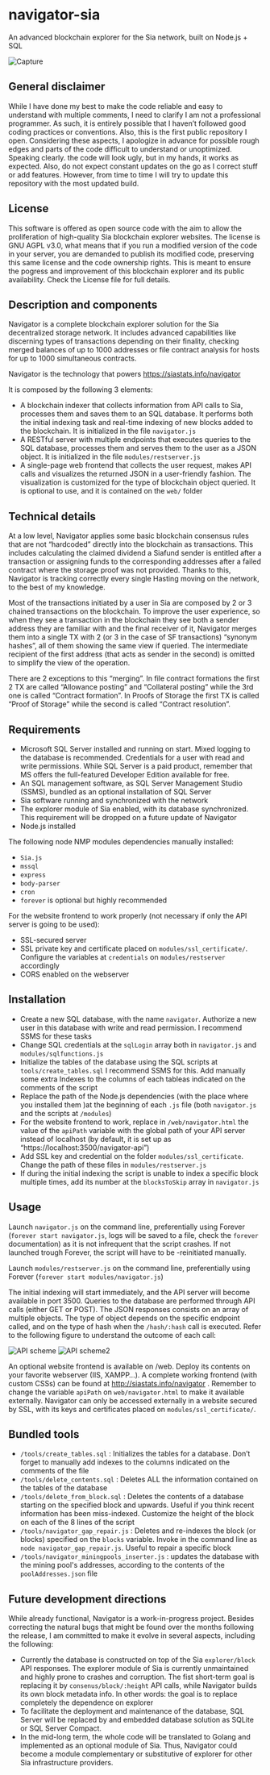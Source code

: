 # navigator-sia
An advanced blockchain explorer for the Sia network, built on Node.js + SQL

![Capture](https://github.com/hakkane84/navigator-sia/blob/master/Capture.JPG)

## General disclaimer
While I have done my best to make the code reliable and easy to understand with multiple comments, I need to clarify I am not a professional programmer. As such, it is entirely possible that I haven’t followed good coding practices or conventions. Also, this is the first public repository I open. Considering these aspects, I apologize in advance for possible rough edges and parts of the code difficult to understand or unoptimized. Speaking clearly. the code will look ugly, but in my hands,  it works as expected. Also, do not expect constant updates on the go as I correct stuff or add features. However, from time to time I will try to update this repository with the most updated build.

## License
This software is offered as open source code with the aim to allow the proliferation of high-quality Sia blockchain explorer websites. The license is GNU AGPL v3.0, what means that if you run a modified version of the code in your server, you are demanded to publish its modified code, preserving this same license and the code ownership rights. This is meant to ensure the pogress and improvement of this blockchain explorer and its public availability. Check the License file for full details.

## Description and components
Navigator is a complete blockchain explorer solution for the Sia decentralized storage network. It includes advanced capabilities like discerning types of transactions depending on their finality, checking merged balances of up to 1000 addresses or file contract analysis for hosts for up to 1000 simultaneous contracts.

Navigator is the technology that powers https://siastats.info/navigator

It is composed by the following 3 elements:

* A blockchain indexer that collects information from API calls to Sia, processes them and saves them to an SQL database. It performs both the initial indexing task and real-time indexing of new blocks added to the blockchain. It is initialized in the file `navigator.js`
* A RESTful server with multiple endpoints that executes queries to the SQL database, processes them and serves them to the user as a JSON object. It is initialized in the file `modules/restserver.js`
* A single-page web frontend that collects the user request, makes API calls and visualizes the returned JSON in a user-friendly fashion. The visualization is customized for the type of blockchain object queried. It is optional to use, and it is contained on the `web/` folder

## Technical details
At a low level, Navigator applies some basic blockchain consensus rules that are not “hardcoded” directly into the blockchain as transactions. This includes calculating the claimed dividend a Siafund sender is entitled after a transaction or assigning funds to the corresponding addresses after a failed contract where the storage proof was not provided. Thanks to this, Navigator is tracking correctly every single Hasting moving on the network, to the best of my knowledge.

Most of the transactions initiated by a user in Sia are composed by 2 or 3 chained transactions on the blockchain. To improve the user experience, so when they see a transaction in the blockchain they see both a sender address they are familiar with and the final receiver of it, Navigator merges them into a single TX with 2 (or 3 in the case of SF transactions) “synonym hashes”, all of them showing the same view if queried. The intermediate recipient of the first address (that acts as sender in the second) is omitted to simplify the view of the operation. 

There are 2 exceptions to this “merging”. In file contract formations the first 2 TX are called “Allowance posting” and “Collateral posting” while the 3rd one is called “Contract formation”. In Proofs of Storage the first TX is called “Proof of Storage” while the second is called “Contract resolution”.

## Requirements
*	Microsoft SQL Server installed and running on start. Mixed logging to the database is recommended. Credentials for a user with read and write permissions. While SQL Server is a paid product, remember that MS offers the full-featured Developer Edition available for free.
*	An SQL management software, as SQL Server Management Studio (SSMS), bundled as an optional installation of SQL Server
*	Sia software running and synchronized with the network
*	The explorer module of Sia enabled, with its database synchronized. This requirement will be dropped on a future update of Navigator
*	Node.js installed

The following node NMP modules dependencies manually installed:
*	`Sia.js`
*	`mssql`
*	`express`
*	`body-parser`
*	`cron`
*	`forever` is optional but highly recommended

For the website frontend to work properly (not necessary if only the API server is going to be used): 
*	SSL-secured server
*	SSL private key and certificate placed on `modules/ssl_certificate/`. Configure the variables at `credentials` on `modules/restserver` accordingly
*	CORS enabled on the webserver

## Installation
* Create a new SQL database, with the name `navigator`. Authorize a new user in this database with write and read permission. I recommend SSMS for these tasks
*	Change SQL credentials at the `sqlLogin` array both in `navigator.js` and `modules/sqlfunctions.js`
*	Initialize the tables of the database using the SQL scripts at `tools/create_tables.sql` I recommend SSMS for this. Add manually some extra Indexes to the columns of each tableas indicated on the comments of the script
*	Replace the path of the Node.js dependencies (with the place where you installed them )at the beginning of each `.js` file (both `navigator.js` and the scripts at `/modules`)
*	For the website frontend to work, replace in `/web/navigator.html` the value of the `apiPath` variable with the global path of your API server instead of localhost (by default, it is set up as “https://localhost:3500/navigator-api”)
*	Add SSL key and credential on the folder `modules/ssl_certificate`. Change the path of these files in `modules/restserver.js`
*	If during the initial indexing the script is unable to index a specific block multiple times, add its number at the `blocksToSkip` array in `navigator.js`

## Usage 
Launch `navigator.js` on the command line, preferentially using Forever (`forever start navigator.js`, logs will be saved to a file, check the `forever` documentation) as it is not infrequent that the script crashes. If not launched trough Forever, the script will have to be -reinitiated manually.

Launch `modules/restserver.js` on the command line, preferentially using Forever (`forever start modules/navigator.js`)

The initial indexing will start immediately, and the API server will become available in port 3500. Queries to the database are performed through API calls (either GET or POST). The JSON responses consists on an array of multiple objects. The type of object depends on the specific endpoint called, and on the type of hash when the `/hash/:hash` call is executed. Refer to the following figure to understand the outcome of each call:

![API scheme](https://github.com/hakkane84/navigator-sia/blob/master/API_scheme1.JPG)
![API scheme2](https://github.com/hakkane84/navigator-sia/blob/master/API_scheme2.JPG)

An optional website frontend is available on /web. Deploy its contents on your favorite webserver (IIS, XAMPP…). A complete working frontend (with custom CSSs) can be found at http://siastats.info/navigator . Remember to change the variable `apiPath` on `web/navigator.html` to make it available externally. Navigator can only be accessed externally in a website secured by SSL, with its keys and certificates placed on `modules/ssl_certificate/`.


## Bundled tools
*	`/tools/create_tables.sql` : Initializes the tables for a database. Don’t forget to manually add indexes to the columns indicated on the comments of the file
*	`/tools/delete_contents.sql` : Deletes ALL the information contained on the tables of the database
*	`/tools/delete_from_block.sql` : Deletes the contents of a database starting on the specified block and upwards. Useful if you think recent information has been miss-indexed. Customize the height of the block on each of the 8 lines of the script
*	`/tools/navigator_gap_repair.js` : Deletes and re-indexes the block (or blocks) specified on the `blocks` variable. Invoke in the command line as `node navigator_gap_repair.js`. Useful to repair a specific block
* `/tools/navigator_miningpools_inserter.js` : updates the database with the mining pool's addresses, according to the contents of the `poolAddresses.json` file

## Future development directions
While already functional, Navigator is a work-in-progress project. Besides correcting the natural bugs that might be found over the months following the release, I am committed to make it evolve in several aspects, including the following:

*	Currently the database is constructed on top of the Sia `explorer/block` API responses. The explorer module of Sia is currently unmaintained and highly prone to crashes and corruption. The fist short-term goal is replacing it by `consenus/block/:height` API calls, while Navigator builds its own block metadata info. In other words: the goal is to replace completely the dependence on explorer
*	To facilitate the deployment and maintenance of the database, SQL Server will be replaced by and embedded database solution as SQLite or SQL Server Compact.
*	In the mid-long term, the whole code will be translated to Golang and implemented as an optional module of Sia. Thus, Navigator could become a module complementary or substitutive of explorer for other Sia infrastructure providers.

